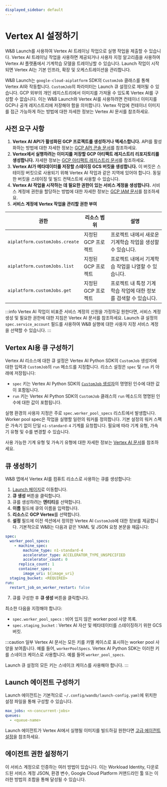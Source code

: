 ```yaml
---
displayed_sidebar: default
---
```


# Vertex AI 설정하기

W&B Launch를 사용하여 Vertex AI 트레이닝 작업으로 실행 작업을 제출할 수 있습니다. Vertex AI 트레이닝 작업을 사용하면 제공되거나 사용자 지정 알고리즘을 사용하여 Vertex AI 플랫폼에서 기계학습 모델을 트레이닝할 수 있습니다. Launch 작업이 시작되면 Vertex AI는 기본 인프라, 확장 및 오케스트레이션을 관리합니다.

W&B Launch는 `google-cloud-aiplatform` SDK의 `CustomJob` 클래스를 통해 Vertex AI와 작동합니다. `CustomJob`의 파라미터는 Launch 큐 설정으로 제어될 수 있습니다. GCP 외부의 개인 레지스트리에서 이미지를 가져올 수 있도록 Vertex AI를 구성할 수 없습니다. 이는 W&B Launch와 Vertex AI를 사용하려면 컨테이너 이미지를 GCP나 공개 레지스트리에 저장해야 함을 의미합니다. Vertex 작업에 컨테이너 이미지를 접근 가능하게 하는 방법에 대한 자세한 정보는 Vertex AI 문서를 참조하세요.

## 사전 요구 사항

1. **Vertex AI API가 활성화된 GCP 프로젝트를 생성하거나 엑세스합니다.** API를 활성화하는 방법에 대한 자세한 정보는 [GCP API 콘솔 문서](https://support.google.com/googleapi/answer/6158841?hl=en)를 참조하세요.
2. **Vertex에서 실행하려는 이미지를 저장할 GCP 아티팩트 레지스트리 리포지토리를 생성합니다.** 자세한 정보는 [GCP 아티팩트 레지스트리 문서](https://cloud.google.com/artifact-registry/docs/overview)를 참조하세요.
3. **Vertex AI가 메타데이터를 저장할 스테이징 GCS 버킷을 생성합니다.** 이 버킷은 스테이징 버킷으로 사용되기 위해 Vertex AI 작업과 같은 지역에 있어야 합니다. 동일한 버킷을 스테이징 및 빌드 컨텍스트에 사용할 수 있습니다.
4. **Vertex AI 작업을 시작하는 데 필요한 권한이 있는 서비스 계정을 생성합니다.** 서비스 계정에 권한을 할당하는 방법에 대한 자세한 정보는 [GCP IAM 문서](https://cloud.google.com/iam/docs/creating-managing-service-accounts)를 참조하세요.
5. **서비스 계정에 Vertex 작업을 관리할 권한 부여**

| 권한                            | 리소스 범위           | 설명                                                                                   |
| ------------------------------ | --------------------- | -------------------------------------------------------------------------------------- |
| `aiplatform.customJobs.create` | 지정된 GCP 프로젝트    | 프로젝트 내에서 새로운 기계학습 작업을 생성할 수 있습니다.                              |
| `aiplatform.customJobs.list`   | 지정된 GCP 프로젝트    | 프로젝트 내에서 기계학습 작업을 나열할 수 있습니다.                                      |
| `aiplatform.customJobs.get`    | 지정된 GCP 프로젝트    | 프로젝트 내 특정 기계학습 작업에 대한 정보를 검색할 수 있습니다.                         |

:::info
Vertex AI 작업이 비표준 서비스 계정의 신원을 가정하길 원한다면, 서비스 계정 생성 및 필요한 권한에 대한 지침은 Vertex AI 문서를 참조하세요. Launch 큐 설정의 `spec.service_account` 필드를 사용하여 W&B 실행에 대한 사용자 지정 서비스 계정을 선택할 수 있습니다.
:::

## Vertex AI용 큐 구성하기

Vertex AI 리소스에 대한 큐 설정은 Vertex AI Python SDK의 `CustomJob` 생성자에 대한 입력과 `CustomJob`의 `run` 메소드를 지정합니다. 리소스 설정은 `spec` 및 `run` 키 아래에 저장됩니다:

- `spec` 키는 Vertex AI Python SDK의 [`CustomJob` 생성자](https://cloud.google.com/ai-platform/training/docs/reference/rest/v1beta1/projects.locations.customJobs#CustomJob.FIELDS.spec)의 명명된 인수에 대한 값이 포함됩니다.
- `run` 키는 Vertex AI Python SDK의 `CustomJob` 클래스의 `run` 메소드의 명명된 인수에 대한 값이 포함됩니다.

실행 환경의 사용자 지정은 주로 `spec.worker_pool_specs` 리스트에서 발생합니다. Worker pool spec은 작업을 실행할 일련의 워커를 정의합니다. 기본 설정의 워커 스펙은 가속기 없이 단일 `n1-standard-4` 기계를 요청합니다. 필요에 따라 기계 유형, 가속기 유형 및 수를 변경할 수 있습니다.

사용 가능한 기계 유형 및 가속기 유형에 대한 자세한 정보는 [Vertex AI 문서](https://cloud.google.com/vertex-ai/docs/reference/rest/v1/MachineSpec)를 참조하세요.

## 큐 생성하기

W&B 앱에서 Vertex AI를 컴퓨트 리소스로 사용하는 큐를 생성합니다:

1. [Launch 페이지](https://wandb.ai/launch)로 이동합니다.
2. **큐 생성** 버튼을 클릭합니다.
3. 큐를 생성하려는 **엔티티**를 선택합니다.
4. **이름** 필드에 큐의 이름을 입력합니다.
5. **리소스**로 **GCP Vertex**를 선택합니다.
6. **설정** 필드에 이전 섹션에서 정의한 Vertex AI `CustomJob`에 대한 정보를 제공합니다. 기본적으로 W&B는 다음과 같은 YAML 및 JSON 요청 본문을 채웁니다:

```yaml
spec:
  worker_pool_specs:
    - machine_spec:
        machine_type: n1-standard-4
        accelerator_type: ACCELERATOR_TYPE_UNSPECIFIED
        accelerator_count: 0
      replica_count: 1
      container_spec:
        image_uri: ${image_uri}
  staging_bucket: <REQUIRED>
run:
  restart_job_on_worker_restart: false
```

7. 큐를 구성한 후 **큐 생성** 버튼을 클릭합니다.

최소한 다음을 지정해야 합니다:

- `spec.worker_pool_specs` : 비어 있지 않은 worker pool 사양 목록.
- `spec.staging_bucket` : Vertex AI 자산 및 메타데이터를 스테이징하기 위한 GCS 버킷.

:::caution
일부 Vertex AI 문서는 모든 키를 카멜 케이스로 표시하는 worker pool 사양을 보여줍니다. 예를 들어, `workerPoolSpecs`. Vertex AI Python SDK는 이러한 키를 스네이크 케이스로 사용합니다. 예를 들어 `worker_pool_specs`.

Launch 큐 설정의 모든 키는 스네이크 케이스를 사용해야 합니다.
:::

## Launch 에이전트 구성하기

Launch 에이전트는 기본적으로 `~/.config/wandb/launch-config.yaml`에 위치한 설정 파일을 통해 구성할 수 있습니다.

```yaml
max_jobs: <n-concurrent-jobs>
queues:
  - <queue-name>
```

Launch 에이전트가 Vertex AI에서 실행될 이미지를 빌드하길 원한다면 [고급 에이전트 설정](./setup-agent-advanced.md)을 참조하세요.

## 에이전트 권한 설정하기

이 서비스 계정으로 인증하는 여러 방법이 있습니다. 이는 Workload Identity, 다운로드된 서비스 계정 JSON, 환경 변수, Google Cloud Platform 커맨드라인 툴 또는 이러한 방법의 조합을 통해 달성될 수 있습니다.